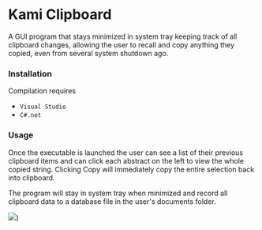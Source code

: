

# Kami Clipboard

A GUI program that stays minimized in system tray keeping track of all clipboard changes, allowing the user to recall and copy anything they copied, even from several system shutdown ago.


### Installation

Compilation requires

-   `Visual Studio`
-   `C#.net`

### Usage

Once the executable is launched the user can see a list of their previous clipboard items and can click each abstract on the left to view the whole copied string. Clicking Copy will immediately copy the entire selection back into clipboard.

The program will stay in system tray when minimized and record all clipboard data to a database file in the user's documents folder. 



![](https://i.imgur.com/vCBpWVq.png))
